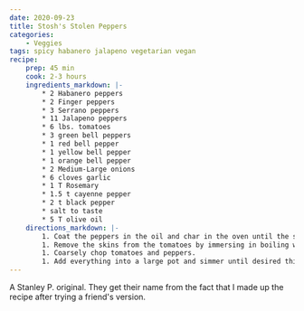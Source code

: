 ```yaml
---
date: 2020-09-23
title: Stosh's Stolen Peppers
categories:
    - Veggies
tags: spicy habanero jalapeno vegetarian vegan
recipe:
    prep: 45 min 
    cook: 2-3 hours
    ingredients_markdown: |-
        * 2 Habanero peppers
        * 2 Finger peppers
        * 3 Serrano peppers
        * 11 Jalapeno peppers
        * 6 lbs. tomatoes
        * 3 green bell peppers
        * 1 red bell pepper
        * 1 yellow bell pepper
        * 1 orange bell pepper
        * 2 Medium-Large onions
        * 6 cloves garlic
        * 1 T Rosemary
        * 1.5 t cayenne pepper
        * 2 t black pepper
        * salt to taste
        * 5 T olive oil
    directions_markdown: |-
        1. Coat the peppers in the oil and char in the oven until the skins are blackened.
        1. Remove the skins from the tomatoes by immersing in boiling water for 30 seconds and then immersing in a cold water bath.
        1. Coarsely chop tomatoes and peppers.
        1. Add everything into a large pot and simmer until desired thickness is reached.
---
```

A Stanley P. original. They get their name from the fact that I made up the recipe after trying a friend's version.